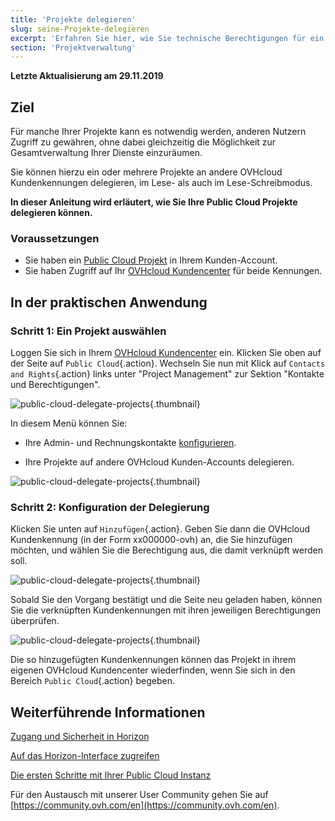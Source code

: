 ```yaml
---
title: 'Projekte delegieren'
slug: seine-Projekte-delegieren
excerpt: 'Erfahren Sie hier, wie Sie technische Berechtigungen für ein Public Cloud Projekt vergeben'
section: 'Projektverwaltung'
---
```


**Letzte Aktualisierung am 29.11.2019**
 
## Ziel

Für manche Ihrer Projekte kann es notwendig werden, anderen Nutzern Zugriff zu gewähren, ohne dabei gleichzeitig die Möglichkeit zur Gesamtverwaltung Ihrer Dienste einzuräumen.

Sie können hierzu ein oder mehrere Projekte an andere OVHcloud Kundenkennungen delegieren, im Lese- als auch im Lese-Schreibmodus.

**In dieser Anleitung wird erläutert, wie Sie Ihre Public Cloud Projekte delegieren können.**


### Voraussetzungen

- Sie haben ein [Public Cloud Projekt](https://www.ovhcloud.com/de/public-cloud) in Ihrem Kunden-Account.
- Sie haben Zugriff auf Ihr [OVHcloud Kundencenter](https://www.ovh.com/auth/?action=gotomanager) für beide Kennungen.


## In der praktischen Anwendung 

### Schritt 1: Ein Projekt auswählen

Loggen Sie sich in Ihrem [OVHcloud Kundencenter](https://www.ovh.com/auth/?action=gotomanager) ein. Klicken Sie oben auf der Seite auf `Public Cloud`{.action}. Wechseln Sie nun mit Klick auf `Contacts and Rights`{.action} links unter "Project Management" zur Sektion "Kontakte und Berechtigungen".

![public-cloud-delegate-projects](images/pcidelegateprojects1.png){.thumbnail}

In diesem Menü können Sie:

- Ihre Admin- und Rechnungskontakte [konfigurieren](https://docs.ovh.com/de/public-cloud/die_kontakte_eines_projekts_andern).

- Ihre Projekte auf andere OVHcloud Kunden-Accounts delegieren.


![public-cloud-delegate-projects](images/pcidelegateprojects2.png){.thumbnail}

### Schritt 2: Konfiguration der Delegierung

Klicken Sie unten auf `Hinzufügen`{.action}. Geben Sie dann die OVHcloud Kundenkennung (in der Form xx000000-ovh) an, die Sie hinzufügen möchten, und wählen Sie die Berechtigung aus, die damit verknüpft werden soll.

![public-cloud-delegate-projects](images/pcidelegateprojects3.png){.thumbnail}

Sobald Sie den Vorgang bestätigt und die Seite neu geladen haben, können Sie die verknüpften Kundenkennungen mit ihren jeweiligen Berechtigungen überprüfen.

![public-cloud-delegate-projects](images/pcidelegateprojects4.png){.thumbnail}

Die so hinzugefügten Kundenkennungen können das Projekt in ihrem eigenen OVHcloud Kundencenter wiederfinden, wenn Sie sich in den Bereich `Public Cloud`{.action} begeben.

## Weiterführende Informationen

[Zugang und Sicherheit in Horizon](https://docs.ovh.com/de/public-cloud/zugriff_und_sicherheit_in_horizon/)

[Auf das Horizon-Interface zugreifen](https://docs.ovh.com/de/public-cloud/erstellung_eines_zugangs_zu_horizon/)

[Die ersten Schritte mit Ihrer Public Cloud Instanz](https://docs.ovh.com/de/public-cloud/die_ersten_schritte_mit_ihrer_public_cloud_instanz/)

Für den Austausch mit unserer User Community gehen Sie auf [https://community.ovh.com/en](https://community.ovh.com/en).
